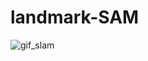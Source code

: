 # landmark-SAM

![gif_slam](https://github.com/Ali-Alabbas/landmark-SAM/assets/127343500/dc2b728f-cae9-49b7-8d67-e89677a6ba70)
